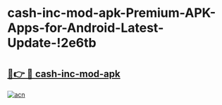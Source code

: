 # cash-inc-mod-apk-Premium-APK-Apps-for-Android-Latest-Update-!2e6tb

# <h2><a href="https://yxbb20.esa.edu.pl?title=cash-inc-mod-apk&ref=2e6tb">🔗👉 🔴 cash-inc-mod-apk</a></h2>

[![acn](https://github.com/user-attachments/assets/0f9c940e-d8b0-45ae-aac7-cd30a18b3e1c)](https://yxbb20.esa.edu.pl?title=cash-inc-mod-apk&ref=2e6tb)

